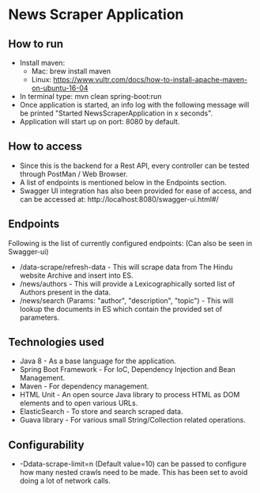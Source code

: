 # News Scraper Application

## How to run
- Install maven:
    * Mac: brew install maven
    * Linux: https://www.vultr.com/docs/how-to-install-apache-maven-on-ubuntu-16-04
- In terminal type: mvn clean spring-boot:run
- Once application is started, an info log with the following message will be printed "Started NewsScraperApplication in x seconds".
- Application will start up on port: 8080 by default.

## How to access
- Since this is the backend for a Rest API, every controller can be tested through PostMan / Web Browser.
- A list of endpoints is mentioned below in the Endpoints section.
- Swagger UI integration has also been provided for ease of access, and can be accessed at: http://localhost:8080/swagger-ui.html#/

## Endpoints
Following is the list of currently configured endpoints: (Can also be seen in Swagger-ui)
- /data-scrape/refresh-data - This will scrape data from The Hindu website Archive and insert into ES.
- /news/authors - This will provide a Lexicographically sorted list of Authors present in the data.
- /news/search (Params: "author", "description", "topic") - This will lookup the documents in ES which contain the provided set of parameters.

## Technologies used
- Java 8 - As a base language for the application.
- Spring Boot Framework - For IoC, Dependency Injection and Bean Management.
- Maven - For dependency management.
- HTML Unit - An open source Java library to process HTML as DOM elements and to open various URLs. 
- ElasticSearch - To store and search scraped data.
- Guava library - For various small String/Collection related operations.

## Configurability
- -Ddata-scrape-limit=n (Default value=10) can be passed to configure how many nested crawls need to be made. This has been set to avoid doing a lot of network calls. 